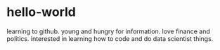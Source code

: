 # hello-world
learning to github.
young and hungry for information. love finance and politics. interested in learning how to code and do data scientist things. 
